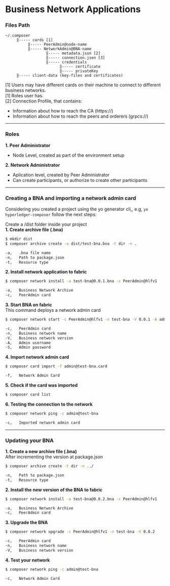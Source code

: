 # Business Network Applications 

### Files Path
```
~/.composer  
     ‖----- cards [1]  
          ‖----- PeerAdmin@node-name  
          ‖----- NetworkAdmin@BNA-name  
                  ‖----- metadata.json [2]  
                  ‖----- connection.json [3]  
                  ‖----- credentials  
                        ‖----- certificate  
                        ‖----- privateKey  
     ‖----- client-data (key-files and certificates)  
```
[1] Users may have different cards on their machine to connect to different business networks.  
[1] Roles user has.  
[2] Connection Profile, that contains:  
- Information about how to reach the CA (https://)  
- Information about how to reach the peers and orderers (grpcs://)  

---
### Roles
**1. Peer Administrator**  
- Node Level, created as part of the environment setup

**2. Network Administrator**  
- Aplication level, created by Peer Administrator  
- Can create participants, or authorize to create other participants  
---
### Creating a BNA and importing a network admin card

Considering you created a project using the yo generator cli,, e.g, `yo hyperledger-composer` follow the next steps:  

Create a /dist folder inside your project  
**1. Create archive file (.bna)**  
```sh
$ mkdir dist  
$ composer archive create -a dist/test-bna.bna -t dir -n .  

-a,   .bna file name
-n,   Path to package.json  
-t,   Resource type  
```

**2. Install network application to fabric**
```sh
$ composer network install -a test-bna@0.0.1.bna -c PeerAdmin@hlfv1

-a,   Business Network Archive
-c,   PeerAdmin card
```

**3. Start BNA on fabric**  
This command deploys a network admin card
```sh
$ composer network start -c PeerAdmin@hlfv1 -n test-bna -V 0.0.1 -A admin -S adminpw

-c,   PeerAdmin card
-n,   Business network name
-V,   Business network version
-A,   Admin username
-S,   Admin password
```

**4. Import network admin card**
```sh
$ composer card import -f admin@test-bna.card

-f,   Network Admin Card
```

**5. Check if the card was imported**
```sh
$ composer card list
```

**6. Testing the connection to the network**
```sh
$ composer network ping -c admin@test-bna

-c,   Imported network admin card
```
---
### Updating your BNA

**1. Create a new archive file (.bna)**  
After incrementing the version at package.json
```sh
$ composer archive create -t dir -n ../

-n,   Path to package.json  
-t,   Resource type  
```

**2. Install the new version of the BNA to fabric**  
```sh
$ composer network install -a test-bna@0.0.2.bna -c PeerAdmin@hlfv1

-a,   Business Network Archive
-c,   PeerAdmin card
```

**3. Upgrade the BNA**  
```sh
$ composer network upgrade -c PeerAdmin@hlfv1 -n test-bna -V 0.0.2

-c,   PeerAdmin card
-n,   Business network name
-V,   Business network version
```

**4. Test your network**
```sh
$ composer network ping -c admin@test-bna

-c,   Network Admin Card
```

